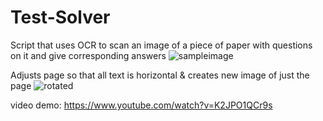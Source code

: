 # Test-Solver
Script that uses OCR to scan an image of a piece of paper with questions on it and give corresponding answers
![sampleimage](https://user-images.githubusercontent.com/126431978/236707817-c567544c-4ba4-4b8a-a229-a211769de410.png)

Adjusts page so that all text is horizontal & creates new image of just the page
![rotated](https://user-images.githubusercontent.com/126431978/236707984-116093b6-272a-4b2a-adb3-545ad2c1d3a3.png)


video demo: https://www.youtube.com/watch?v=K2JPO1QCr9s
